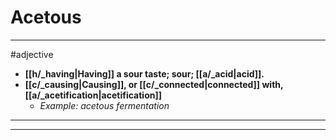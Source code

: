 # Acetous
---
#adjective
- **[[h/_having|Having]] a sour taste; sour; [[a/_acid|acid]].**
- **[[c/_causing|Causing]], or [[c/_connected|connected]] with, [[a/_acetification|acetification]]**
	- _Example: acetous fermentation_
---
---
